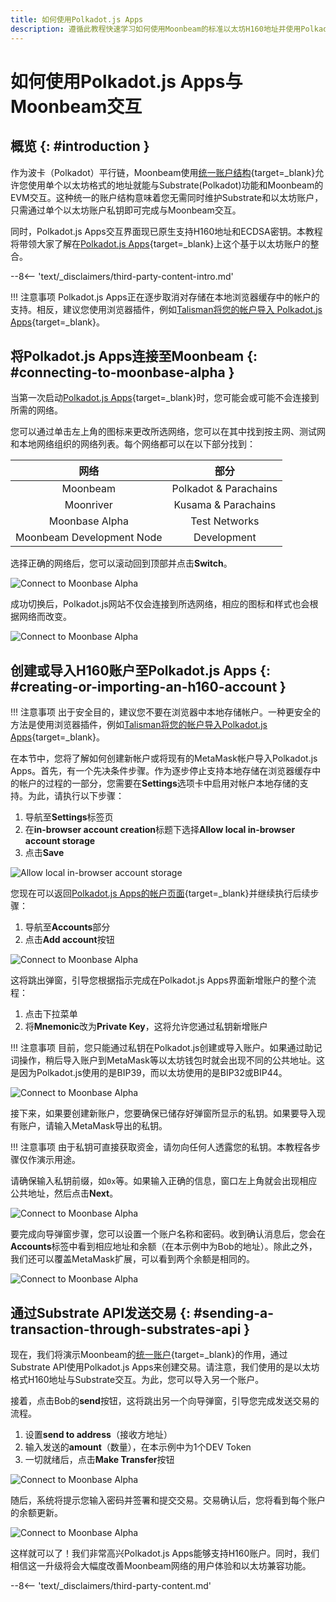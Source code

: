 ```yaml
---
title: 如何使用Polkadot.js Apps
description: 遵循此教程快速学习如何使用Moonbeam的标准以太坊H160地址并使用Polkadot.js Apps发送交易。
---
```


# 如何使用Polkadot.js Apps与Moonbeam交互

## 概览 {: #introduction }

作为波卡（Polkadot）平行链，Moonbeam使用[统一账户结构](/learn/features/unified-accounts/){target=\_blank}允许您使用单个以太坊格式的地址就能与Substrate(Polkadot)功能和Moonbeam的EVM交互。这种统一的账户结构意味着您无需同时维护Substrate和以太坊账户，只需通过单个以太坊账户私钥即可完成与Moonbeam交互。

同时，Polkadot.js Apps交互界面现已原生支持H160地址和ECDSA密钥。本教程将带领大家了解在[Polkadot.js Apps](https://polkadot.js.org/apps/?rpc=wss://wss.api.moonbase.moonbeam.network%2Fpublic-ws#/accounts){target=\_blank}上这个基于以太坊账户的整合。

--8<-- 'text/_disclaimers/third-party-content-intro.md'

!!! 注意事项
    Polkadot.js Apps正在逐步取消对存储在本地浏览器缓存中的帐户的支持。相反，建议您使用浏览器插件，例如[Talisman将您的帐户导入 Polkadot.js Apps](/tokens/connect/talisman){target=\_blank}。

## 将Polkadot.js Apps连接至Moonbeam {: #connecting-to-moonbase-alpha }

当第一次启动[Polkadot.js Apps](https://polkadot.js.org/apps/?rpc=wss://wss.api.moonbase.moonbeam.network%2Fpublic-ws#/accounts){target=\_blank}时，您可能会或可能不会连接到所需的网络。

您可以通过单击左上角的图标来更改所选网络，您可以在其中找到按主网、测试网和本地网络组织的网络列表。每个网络都可以在以下部分找到：

|            网络            |         部分          |
|:-------------------------:|:---------------------:|
|          Moonbeam         | Polkadot & Parachains |
|         Moonriver         |  Kusama & Parachains  |
|       Moonbase Alpha      |     Test Networks     |
| Moonbeam Development Node |      Development      |

选择正确的网络后，您可以滚动回到顶部并点击**Switch**。

![Connect to Moonbase Alpha](/images/tokens/connect/polkadotjs/polkadotjs-1.png)

成功切换后，Polkadot.js网站不仅会连接到所选网络，相应的图标和样式也会根据网络而改变。

![Connect to Moonbase Alpha](/images/tokens/connect/polkadotjs/polkadotjs-2.png)

## 创建或导入H160账户至Polkadot.js Apps {: #creating-or-importing-an-h160-account }

!!! 注意事项
    出于安全目的，建议您不要在浏览器中本地存储帐户。一种更安全的方法是使用浏览器插件，例如[Talisman将您的帐户导入Polkadot.js Apps](/tokens/connect/talisman){target=\_blank}。

在本节中，您将了解如何创建新帐户或将现有的MetaMask帐户导入Polkadot.js Apps。首先，有一个先决条件步骤。作为逐步停止支持本地存储在浏览器缓存中的帐户的过程的一部分，您需要在**Settings**选项卡中启用对帐户本地存储的支持。为此，请执行以下步骤：

1. 导航至**Settings**标签页
2. 在**in-browser account creation**标题下选择**Allow local in-browser account storage**
3. 点击**Save**

![Allow local in-browser account storage](/images/tokens/connect/polkadotjs/polkadotjs-3.png)

您现在可以返回[Polkadot.js Apps的帐户页面](https://polkadot.js.org/apps/?rpc=wss://wss.api.moonbase.moonbeam.network%2Fpublic-ws#/accounts){target=\_blank}并继续执行后续步骤：

1. 导航至**Accounts**部分
2. 点击**Add account**按钮

![Connect to Moonbase Alpha](/images/tokens/connect/polkadotjs/polkadotjs-4.png)

这将跳出弹窗，引导您根据指示完成在Polkadot.js Apps界面新增账户的整个流程：

1. 点击下拉菜单
2. 将**Mnemonic**改为**Private Key**，这将允许您通过私钥新增账户

!!! 注意事项
    目前，您只能通过私钥在Polkadot.js创建或导入账户。如果通过助记词操作，稍后导入账户到MetaMask等以太坊钱包时就会出现不同的公共地址。这是因为Polkadot.js使用的是BIP39，而以太坊使用的是BIP32或BIP44。

![Connect to Moonbase Alpha](/images/tokens/connect/polkadotjs/polkadotjs-5.png)

接下来，如果要创建新账户，您要确保已储存好弹窗所显示的私钥。如果要导入现有账户，请输入MetaMask导出的私钥。

!!! 注意事项
    由于私钥可直接获取资金，请勿向任何人透露您的私钥。本教程各步骤仅作演示用途。
    
请确保输入私钥前缀，如`0x`等。如果输入正确的信息，窗口左上角就会出现相应公共地址，然后点击**Next**。

![Connect to Moonbase Alpha](/images/tokens/connect/polkadotjs/polkadotjs-6.png)

要完成向导弹窗步骤，您可以设置一个账户名称和密码。收到确认消息后，您会在**Accounts**标签中看到相应地址和余额（在本示例中为Bob的地址）。除此之外，我们还可以覆盖MetaMask扩展，可以看到两个余额是相同的。

![Connect to Moonbase Alpha](/images/tokens/connect/polkadotjs/polkadotjs-7.png)

## 通过Substrate API发送交易 {: #sending-a-transaction-through-substrates-api }

现在，我们将演示Moonbeam的[统一账户](/learn/features/unified-accounts){target=\_blank}的作用，通过Substrate API使用Polkadot.js Apps来创建交易。请注意，我们使用的是以太坊格式H160地址与Substrate交互。为此，您可以导入另一个账户。

接着，点击Bob的**send**按钮，这将跳出另一个向导弹窗，引导您完成发送交易的流程。

1. 设置**send to address**（接收方地址）
2. 输入发送的**amount**（数量），在本示例中为1个DEV Token
3. 一切就绪后，点击**Make Transfer**按钮

![Connect to Moonbase Alpha](/images/tokens/connect/polkadotjs/polkadotjs-8.png)

随后，系统将提示您输入密码并签署和提交交易。交易确认后，您将看到每个账户的余额更新。

![Connect to Moonbase Alpha](/images/tokens/connect/polkadotjs/polkadotjs-9.png)

这样就可以了！我们非常高兴Polkadot.js Apps能够支持H160账户。同时，我们相信这一升级将会大幅度改善Moonbeam网络的用户体验和以太坊兼容功能。

--8<-- 'text/_disclaimers/third-party-content.md'